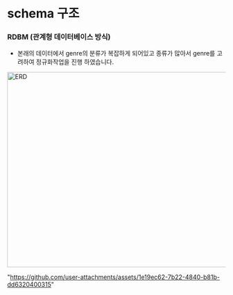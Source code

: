# schema 구조

### RDBM (관계형 데이터베이스 방식)

+ 본래의 데이터에서 genre의 분류가 복잡하게 되어있고 종류가 많아서 genre를 고려하여 정규화작업을 진행 하였습니다.


<img 
src="https://github.com/user-attachments/assets/1e19ec62-7b22-4840-b81b-dd6320400315"
width="800px"
height="450px"
title="px 100"
alt="ERD"></img><br/>

"https://github.com/user-attachments/assets/1e19ec62-7b22-4840-b81b-dd6320400315"





